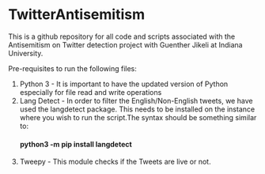 # TwitterAntisemitism

This is a github repository for all code and scripts associated with the Antisemitism on Twitter detection project with Guenther Jikeli at Indiana University.

Pre-requisites to run the following files:

1) Python 3 - It is important to have the updated version of Python especially for file read and write operations
2) Lang Detect - In order to filter the English/Non-English tweets, we have used the langdetect package. This needs to be installed on the instance where you wish to run the script.The syntax should be something similar to:
      #### python3 -m pip install langdetect
3) Tweepy - This module checks if the Tweets are live or not.




